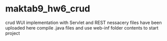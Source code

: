 # maktab9_hw6_crud
crud WUI implementation with Servlet and REST
nessacery files have been uploaded here
compile .java files and use web-inf folder contents to start project
